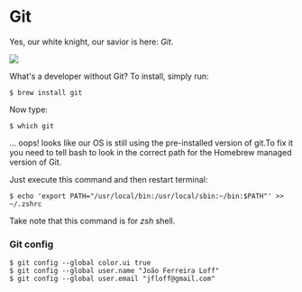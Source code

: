 # Git

Yes, our white knight, our savior is here: *Git*.

![](http://ak-hdl.buzzfed.com/static/2014-05/enhanced/webdr07/21/13/anigif_enhanced-12395-1400693542-1.gif)

What's a developer without Git? To install, simply run:

```shell
$ brew install git
```

Now type:

```shell
$ which git
```

... oops! looks like our OS is still using the pre-installed version of git.To fix it you need to tell bash to look in the correct path for the Homebrew managed version of Git.

Just execute this command and then restart terminal:

```shell
$ echo 'export PATH="/usr/local/bin:/usr/local/sbin:~/bin:$PATH"' >> ~/.zshrc
```

Take note that this command is for *zsh* shell.

### Git config

```shell
$ git config --global color.ui true
$ git config --global user.name "João Ferreira Loff"
$ git config --global user.email "jfloff@gmail.com"
```
